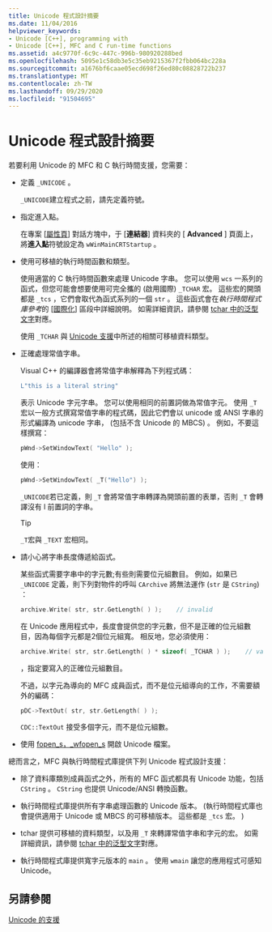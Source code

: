 ```yaml
---
title: Unicode 程式設計摘要
ms.date: 11/04/2016
helpviewer_keywords:
- Unicode [C++], programming with
- Unicode [C++], MFC and C run-time functions
ms.assetid: a4c9770f-6c9c-447c-996b-980920288bed
ms.openlocfilehash: 5095e1c58db3e5c35eb9215367f2fbb064bc228a
ms.sourcegitcommit: a1676bf6caae05ecd698f26ed80c08828722b237
ms.translationtype: MT
ms.contentlocale: zh-TW
ms.lasthandoff: 09/29/2020
ms.locfileid: "91504695"
---
```

# <a name="unicode-programming-summary"></a>Unicode 程式設計摘要

若要利用 Unicode 的 MFC 和 C 執行時間支援，您需要：

- 定義 `_UNICODE` 。

   `_UNICODE`建立程式之前，請先定義符號。

- 指定進入點。

   在專案 [[屬性頁](../build/reference/property-pages-visual-cpp.md)] 對話方塊中，于 [**連結器**] 資料夾的 [ **Advanced** ] 頁面上，將**進入點**符號設定為 `wWinMainCRTStartup` 。

- 使用可移植的執行時間函數和類型。

   使用適當的 C 執行時間函數來處理 Unicode 字串。 您可以使用 `wcs` 一系列的函式，但您可能會想要使用可完全攜的 (啟用國際) `_TCHAR` 宏。 這些宏的開頭都是 `_tcs` ，它們會取代為函式系列的一個 `str` 。 這些函式會在*執行時間程式庫參考*的 [[國際化](../c-runtime-library/internationalization.md)] 區段中詳細說明。 如需詳細資訊，請參閱 [tchar 中的泛型文字](../text/generic-text-mappings-in-tchar-h.md)對應。

   使用 `_TCHAR` 與 [Unicode 支援](../text/support-for-unicode.md)中所述的相關可移植資料類型。

- 正確處理常值字串。

   Visual C++ 的編譯器會將常值字串解釋為下列程式碼：

    ```cpp
    L"this is a literal string"
    ```

   表示 Unicode 字元字串。 您可以使用相同的前置詞做為常值字元。 使用 `_T` 宏以一般方式撰寫常值字串的程式碼，因此它們會以 unicode 或 ANSI 字串的形式編譯為 unicode 字串， (包括不含 Unicode 的 MBCS) 。 例如，不要這樣撰寫：

    ```cpp
    pWnd->SetWindowText( "Hello" );
    ```

   使用：

    ```cpp
    pWnd->SetWindowText( _T("Hello") );
    ```

   `_UNICODE`若已定義，則 `_T` 會將常值字串轉譯為開頭前置的表單，否則 `_T` 會轉譯沒有 l 前置詞的字串。

    > [!TIP]
    >  `_T`宏與 `_TEXT` 宏相同。

- 請小心將字串長度傳遞給函式。

   某些函式需要字串中的字元數;有些則需要位元組數目。 例如，如果已 `_UNICODE` 定義，則下列對物件的呼叫 `CArchive` 將無法運作 (`str` 是 `CString`) ：

    ```cpp
    archive.Write( str, str.GetLength( ) );    // invalid
    ```

   在 Unicode 應用程式中，長度會提供您的字元數，但不是正確的位元組數目，因為每個字元都是2個位元組寬。 相反地，您必須使用：

    ```cpp
    archive.Write( str, str.GetLength( ) * sizeof( _TCHAR ) );    // valid
    ```

   ，指定要寫入的正確位元組數目。

   不過，以字元為導向的 MFC 成員函式，而不是位元組導向的工作，不需要額外的編碼：

    ```cpp
    pDC->TextOut( str, str.GetLength( ) );
    ```

   `CDC::TextOut` 接受多個字元，而不是位元組數。

- 使用 [fopen_s，_wfopen_s](../c-runtime-library/reference/fopen-s-wfopen-s.md) 開啟 Unicode 檔案。

總而言之，MFC 與執行時間程式庫提供下列 Unicode 程式設計支援：

- 除了資料庫類別成員函式之外，所有的 MFC 函式都具有 Unicode 功能，包括 `CString` 。 `CString` 也提供 Unicode/ANSI 轉換函數。

- 執行時間程式庫提供所有字串處理函數的 Unicode 版本。  (執行時間程式庫也會提供適用于 Unicode 或 MBCS 的可移植版本。 這些都是 `_tcs` 宏。 ) 

- tchar 提供可移植的資料類型，以及用 `_T` 來轉譯常值字串和字元的宏。 如需詳細資訊，請參閱 [tchar 中的泛型文字](../text/generic-text-mappings-in-tchar-h.md)對應。

- 執行時間程式庫提供寬字元版本的 `main` 。 使用 `wmain` 讓您的應用程式可感知 Unicode。

## <a name="see-also"></a>另請參閱

[Unicode 的支援](../text/support-for-unicode.md)
